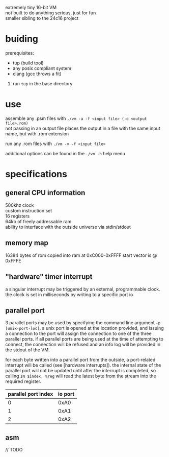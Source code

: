extremely tiny 16-bit VM  
not built to do anything serious, just for fun  
smaller sibling to the 24c16 project  

# buiding
prerequisites: 
- tup (build tool)
- any posix compliant system
- clang (gcc throws a fit)

1. run `tup` in the base directory

# use
assemble any .psm files with `./vm -a -f <input file> (-o <output file>.rom)`  
not passing in an output file places the output in a file with the same input name, but with .rom extension

run any .rom files with `./vm -v -f <input file>`  

additional options can be found in the `./vm -h` help menu
# specifications

## general CPU information
500khz clock  
custom instruction set  
16 registers  
64kb of freely addressable ram  
ability to interface with the outside universe via stdin/stdout

## memory map 
16384 bytes of rom copied into ram at 0xC000-0xFFFF
start vector is @ 0xFFFE  

## "hardware" timer interrupt
a singular interrupt may be triggered by an external, programmable clock.
the clock is set in milliseconds by writing to a specific port io


## parallel port
3 parallel ports may be used by specifying the command line argument
`-p [unix-port-loc]`. a unix port is opened at the location provided,
and issuing a connection to the port will assign the connection
to one of the three parallel ports. if all parallel ports are being used
at the time of attempting to connect, the connection will be refused
and an info log will be provided in the stdout of the VM.  

for each byte written into a parallel port from the outside, a port-related
interrupt will be called (see [hardware interrupts]). the internal state of
the parallel port will not be updated until after the interrupt is completed,
so calling `IN $index, %reg` will read the latest byte from the stream into
the required register. 

| parallel port index | io port |
|---------------------|---------|
| 0                   | 0xA0    |
| 1                   | 0xA1    |
| 2                   | 0xA2    |

## asm
// TODO
